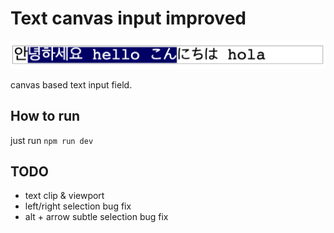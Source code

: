 # Text canvas input improved

![Alt text](./meta/sample.png "Title")

canvas based text input field.

## How to run

just run `npm run dev`

## TODO

- text clip & viewport
- left/right selection bug fix
- alt + arrow subtle selection bug fix